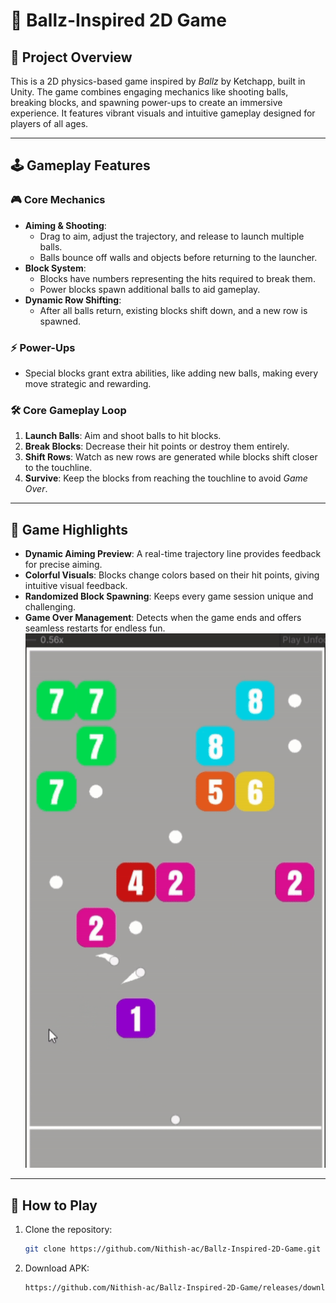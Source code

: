 # 🎯 **Ballz-Inspired 2D Game**  

## 🚀 **Project Overview**  
This is a 2D physics-based game inspired by *Ballz* by Ketchapp, built in Unity. The game combines engaging mechanics like shooting balls, breaking blocks, and spawning power-ups to create an immersive experience. It features vibrant visuals and intuitive gameplay designed for players of all ages.  

---

## 🕹️ **Gameplay Features**
### 🎮 **Core Mechanics**
- **Aiming & Shooting**: 
  - Drag to aim, adjust the trajectory, and release to launch multiple balls.
  - Balls bounce off walls and objects before returning to the launcher.
- **Block System**:
  - Blocks have numbers representing the hits required to break them.
  - Power blocks spawn additional balls to aid gameplay.  
- **Dynamic Row Shifting**:
  - After all balls return, existing blocks shift down, and a new row is spawned.

### ⚡ **Power-Ups**
- Special blocks grant extra abilities, like adding new balls, making every move strategic and rewarding.

### 🛠️ **Core Gameplay Loop**
1. **Launch Balls**: Aim and shoot balls to hit blocks.
2. **Break Blocks**: Decrease their hit points or destroy them entirely.
3. **Shift Rows**: Watch as new rows are generated while blocks shift closer to the touchline.
4. **Survive**: Keep the blocks from reaching the touchline to avoid *Game Over*.  

---

## 🎨 **Game Highlights**
- **Dynamic Aiming Preview**: A real-time trajectory line provides feedback for precise aiming.  
- **Colorful Visuals**: Blocks change colors based on their hit points, giving intuitive visual feedback.  
- **Randomized Block Spawning**: Keeps every game session unique and challenging.  
- **Game Over Management**: Detects when the game ends and offers seamless restarts for endless fun.  
![Gameplay GIF](https://github.com/Nithish-ac/Ballz-Inspired-2D-Game/blob/main/Ballz_Gameplay.gif)
---

## 🔧 **How to Play**
1. Clone the repository:
   ```bash
   git clone https://github.com/Nithish-ac/Ballz-Inspired-2D-Game.git
2. Download APK:
   ```bash
   https://github.com/Nithish-ac/Ballz-Inspired-2D-Game/releases/download/0.1/BallZGame.apk
